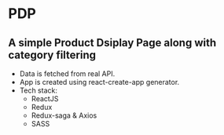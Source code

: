 # PDP
## A simple Product Dsiplay Page along with category filtering

- Data is fetched from real API.
- App is created using react-create-app generator.
- Tech stack:
    * ReactJS
    * Redux
    * Redux-saga & Axios
    * SASS